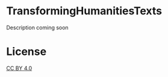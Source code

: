 # TransformingHumanitiesTexts
Description coming soon
# License
[CC BY 4.0](https://creativecommons.org/licenses/by/4.0/)

